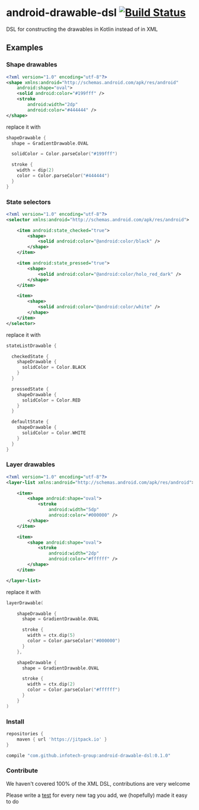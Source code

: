 android-drawable-dsl [![Build Status](https://travis-ci.org/infotech-group/android-drawable-dsl.svg?branch=master)](https://travis-ci.org/infotech-group/android-drawable-dsl)
====================

DSL for constructing the drawables in Kotlin instead of in XML

## Examples

### Shape drawables

```xml
<?xml version="1.0" encoding="utf-8"?>
<shape xmlns:android="http://schemas.android.com/apk/res/android"
    android:shape="oval">
    <solid android:color="#199fff" />
    <stroke
        android:width="2dp"
        android:color="#444444" />
</shape>
```

replace it with

```kotlin
shapeDrawable {
  shape = GradientDrawable.OVAL

  solidColor = Color.parseColor("#199fff")

  stroke {
    width = dip(2)
    color = Color.parseColor("#444444")
  }
}
```

### State selectors

```xml
<?xml version="1.0" encoding="utf-8"?>
<selector xmlns:android="http://schemas.android.com/apk/res/android">

    <item android:state_checked="true">
        <shape>
            <solid android:color="@android:color/black" />
        </shape>
    </item>

    <item android:state_pressed="true">
        <shape>
            <solid android:color="@android:color/holo_red_dark" />
        </shape>
    </item>

    <item>
        <shape>
            <solid android:color="@android:color/white" />
        </shape>
    </item>
</selector>
```

replace it with

```kotlin
stateListDrawable {

  checkedState {
    shapeDrawable {
      solidColor = Color.BLACK
    }
  }

  pressedState {
    shapeDrawable {
      solidColor = Color.RED
    }
  }

  defaultState {
    shapeDrawable {
      solidColor = Color.WHITE
    }
  }
}
```

### Layer drawables

```xml
<?xml version="1.0" encoding="utf-8"?>
<layer-list xmlns:android="http://schemas.android.com/apk/res/android">

    <item>
        <shape android:shape="oval">
            <stroke
                android:width="5dp"
                android:color="#000000" />
        </shape>
    </item>

    <item>
        <shape android:shape="oval">
            <stroke
                android:width="2dp"
                android:color="#ffffff" />
        </shape>
    </item>

</layer-list>
```

replace it with

```kotlin
layerDrawable(

    shapeDrawable {
      shape = GradientDrawable.OVAL

      stroke {
        width = ctx.dip(5)
        color = Color.parseColor("#000000")
      }
    },

    shapeDrawable {
      shape = GradientDrawable.OVAL

      stroke {
        width = ctx.dip(2)
        color = Color.parseColor("#ffffff")
      }
    }
)
```

### Install

```groovy
repositories {
    maven { url 'https://jitpack.io' }
}
```

```groovy
compile "com.github.infotech-group:android-drawable-dsl:0.1.0"
```

### Contribute

We haven't covered 100% of the XML DSL, contributions are very welcome

Please write a [test](/src/androidTest) for every new tag you add, we (hopefully) made it easy to do
